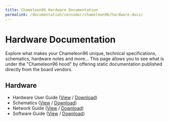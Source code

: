 ```yaml
---
title: Chameleon96 Hardware Documentation
permalink: /documentation/consumer/chameleon96/hardware-docs/
---
```

# Hardware Documentation

Explore what makes your Chameleon96 unique, technical specifications, schematics, hardware notes and more... This page allows you to see what is under the "Chameleon96 hood" by offering static documentation published directly from the board vendors.

## Hardware

- Hardware User Guide ([View](https://github.com/96boards/documentation/blob/master/consumer/chameleon96/hardware-docs/files/chameleon96-user-guide.pdf) / [Download](https://github.com/96boards/documentation/raw/master/consumer/chameleon96/hardware-docs/files/chameleon96-user-guide.pdf))
- Schematics ([View](https://github.com/96boards/documentation/blob/master/consumer/chameleon96/hardware-docs/files/chameleon96-schematics.pdf) / [Download](https://github.com/96boards/documentation/raw/master/consumer/chameleon96/hardware-docs/files/chameleon96-schematics.pdf))
- Network Guide ([View](https://github.com/96boards/documentation/blob/master/consumer/chameleon96/guides/files/chameleon96_network-guide.pdf) / [Download](https://github.com/96boards/documentation/raw/master/consumer/chameleon96/guides/files/chameleon96_network-guide.pdf))
- Software Guide ([View](https://github.com/96boards/documentation/blob/master/consumer/chameleon96/guides/files/chameleon96-software-guide.pdf) / [Download](https://github.com/96boards/documentation/raw/master/consumer/chameleon96/guides/files/chameleon96-software-guide.pdf))

